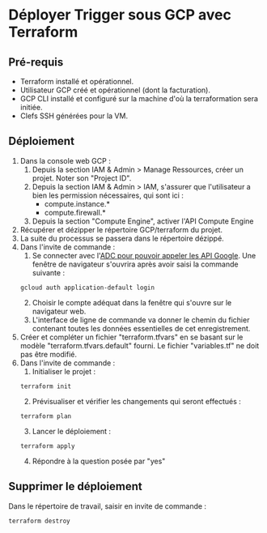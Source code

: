 # Déployer Trigger sous GCP avec Terraform

## Pré-requis
* Terraform installé et opérationnel.
* Utilisateur GCP créé et opérationnel (dont la facturation).
* GCP CLI installé et configuré sur la machine d'où la terraformation sera initiée.
* Clefs SSH générées pour la VM.

## Déploiement
1. Dans la console web GCP :
   1. Depuis la section IAM & Admin > Manage Ressources, créer un projet. Noter son "Project ID".
   2. Depuis la section IAM & Admin > IAM, s'assurer que l'utilisateur a bien les permission nécessaires, qui sont ici :
      * compute.instance.*
      * compute.firewall.*
   3. Depuis la section "Compute Engine", activer l'API Compute Engine
2. Récupérer et dézipper le répertoire GCP/terraform du projet.
3. La suite du processus se passera dans le répertoire dézippé.
4. Dans l'invite de commande :
	1. Se connecter avec l'[ADC pour pouvoir appeler les API Google](https://cloud.google.com/sdk/gcloud/reference/auth/application-default). Une fenêtre de navigateur s'ouvrira après avoir saisi la commande suivante :
	```
	gcloud auth application-default login
	```
	2. Choisir le compte adéquat dans la fenêtre qui s'ouvre sur le navigateur web.
	3. L'interface de ligne de commande va donner le chemin du fichier contenant toutes les données essentielles de cet enregistrement.
5. Créer et compléter un fichier "terraform.tfvars" en se basant sur le modèle "terraform.tfvars.default" fourni. Le fichier "variables.tf" ne doit pas être modifié.
6. Dans l'invite de commande :
	1. Initialiser le projet :
	```
	terraform init
	```
	2. Prévisualiser et vérifier les changements qui seront effectués :
	```
	terraform plan
	```
	3. Lancer le déploiement :
	```
	terraform apply
	```
	4. Répondre à la question posée par "yes"

## Supprimer le déploiement
Dans le répertoire de travail, saisir en invite de commande :
```
terraform destroy
```
